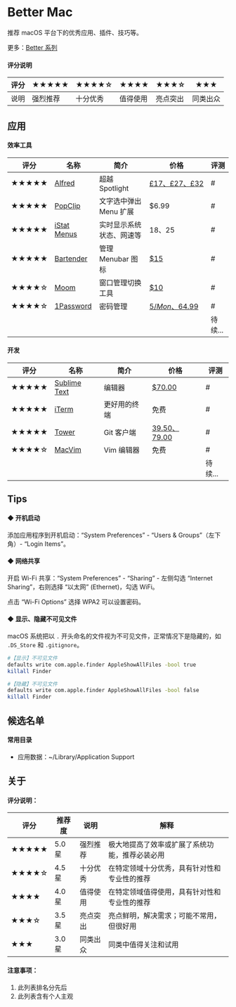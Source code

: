 # Better Mac

推荐 macOS 平台下的优秀应用、插件、技巧等。 

更多：[Better 系列](./README.md)

#### 评分说明

| 评分 |★★★★★ | ★★★★☆ | ★★★★ |★★★☆ |★★★   |
| --- | ---  | --- | --- | --- | --- |
| 说明 | 强烈推荐  | 十分优秀 | 值得使用 | 亮点突出 | 同类出众 |


## 应用

#### 效率工具

| 评分 | 名称 | 简介 | 价格 | 评测 |
| --- | --- | --- | --- | --- |
| ★★★★★ | [Alfred][alfred] | 超越 Spotlight | [£17、£27、£32][alfred-price] | # |
| ★★★★★ | [PopClip][popclip] | 文字选中弹出 Menu 扩展 | $6.99 | # |
| ★★★★★ | [iStat Menus][istatmenus]| 实时显示系统状态、网速等 | $18、$25 | # |
| ★★★★★| [Bartender][bartender] | 管理 Menubar 图标 | [$15][bartender-price] | # |
| ★★★★☆ | [Moom][moom] | 窗口管理切换工具 | [$10][moom-price] | # |
| ★★★★☆ | [1Password][1password] | 密码管理 | [$5/Mon、$64.99][1password-price] | # |
|  |  |  |  | 待续... |

[alfred]: https://www.alfredapp.com/
[alfred-price]: https://www.alfredapp.com/powerpack/buy/
[popclip]: http://pilotmoon.com/popclip/
[istatmenus]: https://bjango.com/mac/istatmenus/
[bartender]: https://www.macbartender.com/
[bartender-price]: http://sites.fastspring.com/macbartender/product/buybartender2
[moom]: https://manytricks.com/moom/
[moom-price]: https://sites.fastspring.com/manytricks/instant/moom
[1password]: https://1password.com/
[1password-price]: https://1password.com/pricing/


#### 开发

| 评分 | 名称 | 简介 | 价格 | 评测 |
| --- | --- | --- | --- | --- |
| ★★★★★ | [Sublime Text][sublime] | 编辑器 | [$70.00][sublime-price] | # |
| ★★★★★ | [iTerm][iterm] | 更好用的终端 | 免费 | # |
| ★★★★★ | [Tower][tower] | Git 客户端 | [$39.50、$79.00][tower-price] | # |
| ★★★★☆ | [MacVim][macvim] | Vim 编辑器 | 免费 | # |
|  |  |  |  | 待续... |


[sublime]: https://www.sublimetext.com/
[sublime-price]: https://www.sublimetext.com/buy
[iterm]: https://www.iterm2.com/
[tower]: https://www.git-tower.com/buy
[tower-price]: https://www.git-tower.com/
[macvim]: http://macvim-dev.github.io/macvim/



## Tips

#### ◆ 开机启动
添加应用程序到开机启动：“System Preferences” - “Users & Groups”（左下角）- “Login Items”。

#### ◆ 网络共享
开启 Wi-Fi 共享：“System Preferences” - “Sharing” - 左侧勾选 “Internet Sharing”，右则选择 “以太网” (Ethernet)，勾选 WiFi。

点击 “Wi-Fi Options” 选择 WPA2 可以设置密码。

#### ◆ 显示、隐藏不可见文件
macOS 系统把以 `.` 开头命名的文件视为不可见文件，正常情况下是隐藏的，如 `.DS_Store` 和 `.gitignore`。

```bash
#【显示】不可见文件
defaults write com.apple.finder AppleShowAllFiles -bool true
killall Finder

#【隐藏】不可见文件
defaults write com.apple.finder AppleShowAllFiles -bool false
killall Finder
```




## 候选名单
#### 常用目录
- 应用数据：~/Library/Application Support

## 关于

#### 评分说明：

| 评分  | 推荐度 | 说明 | 解释 |
| ---  | --- | --- | --- |
|★★★★★ | 5.0 星 | 强烈推荐 | 极大地提高了效率或扩展了系统功能，推荐必装必用 |
|★★★★☆ | 4.5 星 | 十分优秀 | 在特定领域十分优秀，具有针对性和专业性的推荐 |
|★★★★  | 4.0 星 | 值得使用 | 在特定领域值得使用，具有针对性和专业性的推荐 |
|★★★☆  | 3.5 星 | 亮点突出 | 亮点鲜明，解决需求；可能不常用，但很好用 |
|★★★   | 3.0 星 | 同类出众 | 同类中值得关注和试用 |

#### 注意事项：
1. 此列表排名分先后
2. 此列表含有个人主观
